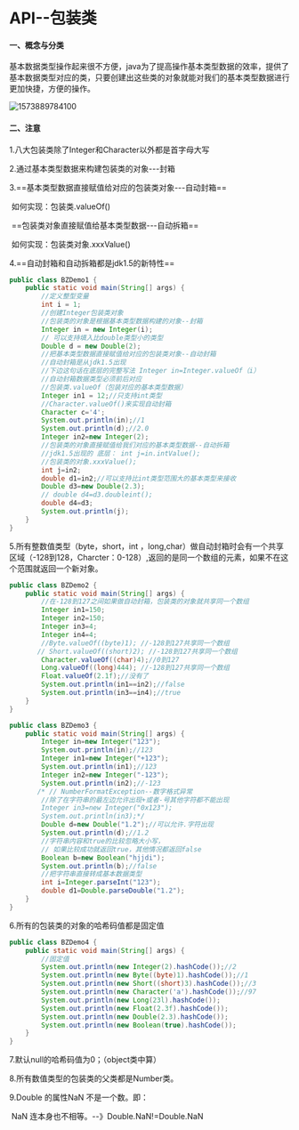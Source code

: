 # API--包装类

#### 一、概念与分类

 基本数据类型操作起来很不方便，java为了提高操作基本类型数据的效率，提供了基本数据类型对应的类，只要创建出这些类的对象就能对我们的基本类型数据进行更加快捷，方便的操作。

![1573889784100](https://note.youdao.com/yws/api/personal/file/5EB8A43F14BC4E2283E1406BCE3D0746?method=download&shareKey=c8d01e318e9ca1de1ec31204d1257c40)

#### 二、注意

   1.八大包装类除了Integer和Character以外都是首字母大写

   2.通过基本类型数据来构建包装类的对象---封箱

   3.==基本类型数据直接赋值给对应的包装类对象---自动封箱==

​        如何实现：包装类.valueOf()

​        ==包装类对象直接赋值给基本类型数据---自动拆箱==

​         如何实现：包装类对象.xxxValue()			

   4.==自动封箱和自动拆箱都是jdk1.5的新特性==

```java
public class BZDemo1 {
    public static void main(String[] args) {
        //定义整型变量
        int i = 1;
        //创建Integer包装类对象
        //包装类的对象是根据基本类型数据构建的对象--封箱
        Integer in = new Integer(i);
        // 可以支持填入比double类型小的类型
        Double d = new Double(2);
        //把基本类型数据直接赋值给对应的包装类对象--自动封箱
        //自动封箱是从jdk1.5出现
        //下边这句话在底层的完整写法 Integer in=Integer.valueOf（i）
        //自动封箱数据类型必须前后对应
        //包装类.valueOf（包装对应的基本类型数据）
        Integer in1 = 12;//只支持int类型
        //Character.valueOf()来实现自动封箱
        Character c='4';
        System.out.println(in);//1
        System.out.println(d);//2.0
        Integer in2=new Integer(2);
        //包装类的对象直接赋值给我们对应的基本类型数据--自动拆箱
        //jdk1.5出现的 底层： int j=in.intValue();
        //包装类的对象.xxxValue();
        int j=in2;
        double d1=in2;//可以支持比int类型范围大的基本类型来接收
        Double d3=new Double(2.3);
        // double d4=d3.doubleint();
        double d4=d3;
        System.out.println(j);
    }
}
```

   5.所有整数值类型（byte，short，int ，long,char）做自动封箱时会有一个共享区域（-128到128，Charcter：0-128）,返回的是同一个数组的元素，如果不在这个范围就返回一个新对象。

```java
public class BZDemo2 {
    public static void main(String[] args) {
        //在-128到127之间如果做自动封箱，包装类的对象就共享同一个数组
        Integer in1=150;
        Integer in2=150;
        Integer in3=4;
        Integer in4=4;
        //Byte.valueOf((byte)1); //-128到127共享同一个数组
       // Short.valueOf((short)2); //-128到127共享同一个数组
        Character.valueOf((char)4);//0到127
        Long.valueOf((long)444); //-128到127共享同一个数组
        Float.valueOf(2.1f);//没有了
        System.out.println(in1==in2);//false
        System.out.println(in3==in4);//true
    }
}
```

```java
public class BZDemo3 {
    public static void main(String[] args) {
        Integer in=new Integer("123");
        System.out.println(in);//123
        Integer in1=new Integer("+123");
        System.out.println(in1);//123
        Integer in2=new Integer("-123");
        System.out.println(in2);//-123
       /* // NumberFormatException--数字格式异常
        //除了在字符串的最左边允许出现+或者-号其他字符都不能出现
        Integer in3=new Integer("0x123");
        System.out.println(in3);*/
        Double d=new Double("1.2");//可以允许.字符出现
        System.out.println(d);//1.2
        //字符串内容和true的比较忽略大小写，
        // 如果比较成功就返回true，其他情况都返回false
        Boolean b=new Boolean("hjjdi");
        System.out.println(b);//false
        //把字符串直接转成基本数据类型
        int i=Integer.parseInt("123");
        double d1=Double.parseDouble("1.2");
    }
}
```

6.所有的包装类的对象的哈希码值都是固定值

```java
public class BZDemo4 {
    public static void main(String[] args) {
        //固定值
        System.out.println(new Integer(2).hashCode());//2
        System.out.println(new Byte((byte)1).hashCode());//1
        System.out.println(new Short((short)3).hashCode());//3
        System.out.println(new Character('a').hashCode());//97
        System.out.println(new Long(23l).hashCode());
        System.out.println(new Float(2.3f).hashCode());
        System.out.println(new Double(2.3).hashCode());
        System.out.println(new Boolean(true).hashCode());
    }
}
```

7.默认null的哈希码值为0；（object类中算）

8.所有数值类型的包装类的父类都是Number类。

9.Double 的属性NaN 不是一个数。即：

​          NaN 连本身也不相等。--》Double.NaN!=Double.NaN